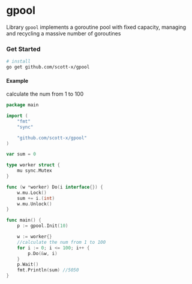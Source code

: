 # gpool
Library `gpool` implements a goroutine pool with fixed capacity, managing and recycling a massive number of goroutines

### Get Started

```bash
# install
go get github.com/scott-x/gpool
```

#### Example

calculate the num from 1 to 100

```go
package main

import (
	"fmt"
	"sync"

	"github.com/scott-x/gpool"
)

var sum = 0

type worker struct {
	mu sync.Mutex
}

func (w *worker) Do(i interface{}) {
	w.mu.Lock()
	sum += i.(int)
	w.mu.Unlock()
}

func main() {
	p := gpool.Init(10)

	w := worker{}
	//calculate the num from 1 to 100
	for i := 0; i <= 100; i++ {
		p.Do(&w, i)
	}
	p.Wait()
	fmt.Println(sum) //5050
}
```